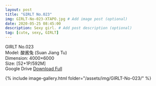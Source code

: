 ```yaml
---
layout: post
title: "GIRLT No.023"
img: GIRLT-No-023-XTAPO.jpg # Add image post (optional)
date: 2020-05-25 08:45:00
description: Sexy girl. # Add post description (optional)
tag: [cute, sexy, GIRLT]
---
```

GIRLT No.023  
Model: 酸酱兔 (Suan Jiang Tu)  
Dimension: 4000×6000  
Size: [52+1P/592M]           
Google Drive [Download Full](http://gestyy.com/e0XELo)

{% include image-gallery.html folder="/assets/img/GIRLT-No-023/" %}
